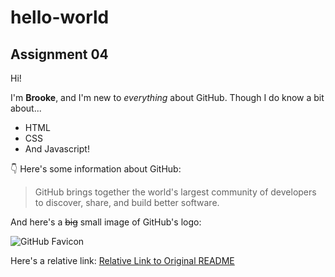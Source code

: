 # hello-world
Assignment 04
---
Hi!

I'm **Brooke**, and I'm new to *everything* about GitHub.
Though I do know a bit about...
* HTML
* CSS
* And Javascript!

:point_down: Here's some information about GitHub:

>GitHub brings together the world's largest community of developers to discover, share, and build better software. 

And here's a ~~big~~ small image of GitHub's logo:

![GitHub Favicon](https://github.com/favicon.ico)

Here's a relative link:
[Relative Link to Original README](master/README.md)

